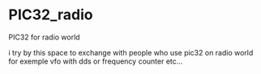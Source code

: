 PIC32_radio
===========

PIC32 for radio world

i try by this space to exchange with people who use pic32 on radio world for exemple vfo with dds or frequency counter etc...
